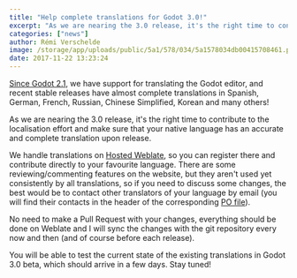 ```yaml
---
title: "Help complete translations for Godot 3.0!"
excerpt: "As we are nearing the 3.0 release, it's the right time to contribute to the localisation effort and make sure that your native language has an accurate and complete translation of the Godot editor upon release."
categories: ["news"]
author: Rémi Verschelde
image: /storage/app/uploads/public/5a1/578/034/5a1578034db00415708461.png
date: 2017-11-22 13:23:24
---
```


[Since Godot 2.1](/article/mir-godot-habla-dein-language-desormais), we have support for translating the Godot editor, and recent stable releases have almost complete translations in Spanish, German, French, Russian, Chinese Simplified, Korean and many others!

As we are nearing the 3.0 release, it's the right time to contribute to the localisation effort and make sure that your native language has an accurate and complete translation upon release.

We handle translations on [Hosted Weblate](https://hosted.weblate.org/projects/godot-engine/godot/), so you can register there and contribute directly to your favourite language. There are some reviewing/commenting features on the website, but they aren't used yet consistently by all translations, so if you need to discuss some changes, the best would be to contact other translators of your language by email (you will find their contacts in the header of the corresponding [PO file](https://github.com/godotengine/godot/tree/master/editor/translations)).

No need to make a Pull Request with your changes, everything should be done on Weblate and I will sync the changes with the git repository every now and then (and of course before each release).

You will be able to test the current state of the existing translations in Godot 3.0 beta, which should arrive in a few days. Stay tuned!